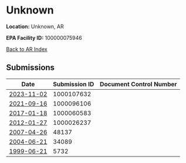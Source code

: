 # Unknown

**Location:** Unknown, AR

**EPA Facility ID:** 100000075946

[Back to AR Index](../../index.md)

## Submissions

| Date | Submission ID | Document Control Number |
|------|--------------|-------------------------|
| [2023-11-02](submissions/1000107632.md) | 1000107632 |  |
| [2021-09-16](submissions/1000096106.md) | 1000096106 |  |
| [2017-01-18](submissions/1000060583.md) | 1000060583 |  |
| [2012-01-27](submissions/1000026237.md) | 1000026237 |  |
| [2007-04-26](submissions/48137.md) | 48137 |  |
| [2004-06-21](submissions/34089.md) | 34089 |  |
| [1999-06-21](submissions/5732.md) | 5732 |  |
